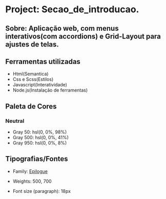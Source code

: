 # Project: Secao_de_introducao.


## Sobre: Aplicação web, com menus interativos(com accordions) e Grid-Layout para ajustes de telas.


## Ferramentas utilizadas

- Html(Semantica)
- Css e Scss(Estilos)
- Javascript(Interatividade)
- Node.js(Instalação de ferramentas)


## Paleta de Cores 

### Neutral

- Gray 50: hsl(0, 0%, 98%)
- Gray 500: hsl(0, 0%, 41%)
- Gray 950: hsl(0, 0%, 8%)


## Tipografias/Fontes 

- Family: [Epilogue](https://fonts.google.com/specimen/Epilogue)
- Weights: 500, 700

- Font size (paragraph): 18px